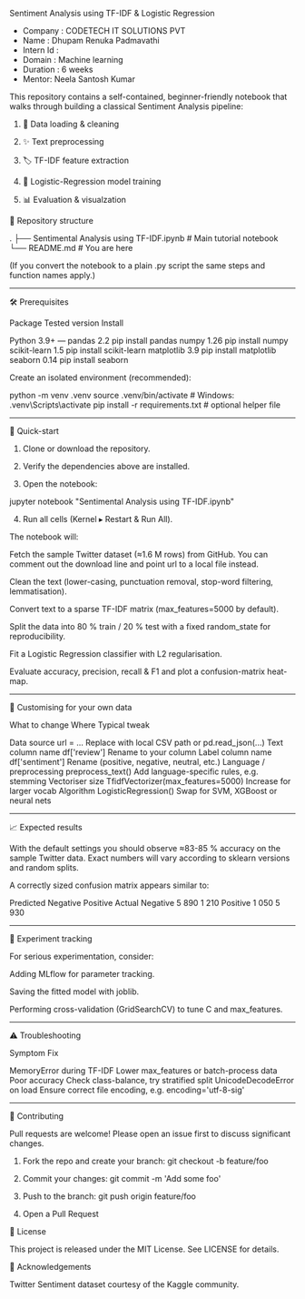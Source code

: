 Sentiment Analysis using TF-IDF & Logistic Regression
- Company  : CODETECH IT SOLUTIONS PVT
- Name     : Dhupam Renuka Padmavathi 
- Intern Id :
- Domain    : Machine learning 
- Duration : 6 weeks 
- Mentor: Neela Santosh Kumar 

This repository contains a self-contained, beginner-friendly notebook that walks through building a classical Sentiment Analysis pipeline:

1. 🔄 Data loading & cleaning


2. ✨ Text preprocessing


3. 🏷 TF-IDF feature extraction


4. 🤖 Logistic-Regression model training


5. 📊 Evaluation & visualzation 

📂 Repository structure

.
├── Sentimental Analysis using TF-IDF.ipynb  # Main tutorial notebook
└── README.md                                # You are here

(If you convert the notebook to a plain .py script the same steps and function names apply.)


---

🛠️ Prerequisites

Package	Tested version	Install

Python	3.9+	—
pandas	2.2	pip install pandas
numpy	1.26	pip install numpy
scikit-learn	1.5	pip install scikit-learn
matplotlib	3.9	pip install matplotlib
seaborn	0.14	pip install seaborn


Create an isolated environment (recommended):

python -m venv .venv
source .venv/bin/activate  # Windows: .venv\\Scripts\\activate
pip install -r requirements.txt  # optional helper file


---

🚀 Quick-start

1. Clone or download the repository.


2. Verify the dependencies above are installed.


3. Open the notebook:

jupyter notebook "Sentimental Analysis using TF-IDF.ipynb"


4. Run all cells (Kernel ▸ Restart & Run All).



The notebook will:

Fetch the sample Twitter dataset (≈1.6 M rows) from GitHub.
You can comment out the download line and point url to a local file instead.

Clean the text (lower-casing, punctuation removal, stop-word filtering, lemmatisation).

Convert text to a sparse TF-IDF matrix (max_features=5000 by default).

Split the data into 80 % train / 20 % test with a fixed random_state for reproducibility.

Fit a Logistic Regression classifier with L2 regularisation.

Evaluate accuracy, precision, recall & F1 and plot a confusion-matrix heat-map.



---

🔄 Customising for your own data

What to change	Where	Typical tweak

Data source	url = ...	Replace with local CSV path or pd.read_json(...)
Text column name	df['review']	Rename to your column
Label column name	df['sentiment']	Rename (positive, negative, neutral, etc.)
Language / preprocessing	preprocess_text()	Add language-specific rules, e.g. stemming
Vectoriser size	TfidfVectorizer(max_features=5000)	Increase for larger vocab
Algorithm	LogisticRegression()	Swap for SVM, XGBoost or neural nets



---

📈 Expected results

With the default settings you should observe ≈83-85 % accuracy on the sample Twitter data.
Exact numbers will vary according to sklearn versions and random splits.

A correctly sized confusion matrix appears similar to:

Predicted
           Negative  Positive
Actual
Negative      5 890      1 210
Positive      1 050      5 930


---

📝 Experiment tracking

For serious experimentation, consider:

Adding MLflow for parameter tracking.

Saving the fitted model with joblib.

Performing cross-validation (GridSearchCV) to tune C and max_features.



---

⚠️ Troubleshooting

Symptom	Fix

MemoryError during TF-IDF	Lower max_features or batch-process data
Poor accuracy	Check class-balance, try stratified split
UnicodeDecodeError on load	Ensure correct file encoding, e.g. encoding='utf-8-sig'



---

🤝 Contributing

Pull requests are welcome! Please open an issue first to discuss significant changes.

1. Fork the repo and create your branch: git checkout -b feature/foo


2. Commit your changes: git commit -m 'Add some foo'


3. Push to the branch: git push origin feature/foo


4. Open a Pull Request


📜 License

This project is released under the MIT License. See LICENSE for details.


🙏 Acknowledgements

Twitter Sentiment dataset courtesy of the Kaggle community.


